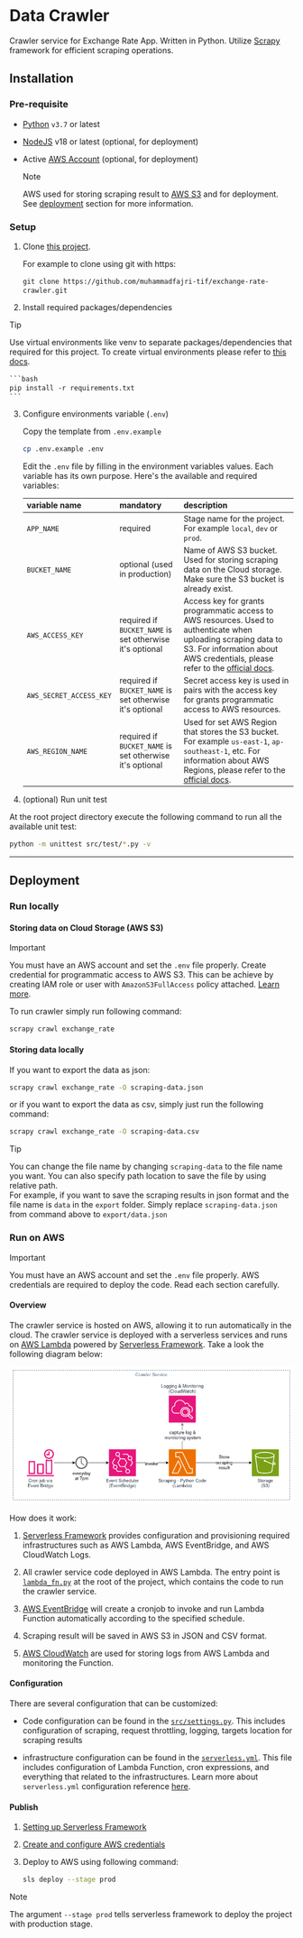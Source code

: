 # Data Crawler

Crawler service for Exchange Rate App. Written in Python. Utilize [Scrapy](https://scrapy.org/) framework for efficient scraping operations.

## Installation

### Pre-requisite

- [Python](https://www.python.org/downloads/) `v3.7` or latest
- [NodeJS](https://nodejs.org/en/download/) v18 or latest (optional, for deployment)
- Active [AWS Account](https://aws.amazon.com/) (optional, for deployment)

    > [!NOTE]
    > AWS used for storing scraping result to [AWS S3](https://aws.amazon.com/s3/) and for deployment. See [deployment](#deployment) section for more information.

### Setup

1. Clone [this project](https://github.com/muhammadfajri-tif/exchange-rate-crawler).

    For example to clone using git with https:

    ```
    git clone https://github.com/muhammadfajri-tif/exchange-rate-crawler.git
    ```

2. Install required packages/dependencies

> [!TIP]
> Use virtual environments like venv to separate packages/dependencies that required for this project. To create virtual environments please refer to [this docs](https://docs.python.org/3/library/venv.html#creating-virtual-environments).


    ```bash
    pip install -r requirements.txt
    ```

3. Configure environments variable (`.env`)

    Copy the template from `.env.example`

    ```bash
    cp .env.example .env
    ```

    Edit the `.env` file by filling in the environment variables values. Each variable has its own purpose. Here's the available and required variables:

    | variable name | mandatory | description | 
    | --- | --- | --- |
    | `APP_NAME` | required | Stage name for the project. For example `local`, `dev` or `prod`. |
    | `BUCKET_NAME` | optional (used in production) | Name of AWS S3 bucket. Used for storing scraping data on the Cloud storage. Make sure the S3 bucket is already exist. |
    | `AWS_ACCESS_KEY` | required if `BUCKET_NAME` is set otherwise it's optional | Access key for grants programmatic access to AWS resources. Used to authenticate when uploading scraping data to S3. For information about AWS credentials, please refer to the [official docs](https://docs.aws.amazon.com/IAM/latest/UserGuide/id_credentials_access-keys.html#access-keys_required-permissions). |
    | `AWS_SECRET_ACCESS_KEY` | required if `BUCKET_NAME` is set otherwise it's optional | Secret access key is used in pairs with the access key for grants programmatic access to AWS resources. |
    | `AWS_REGION_NAME` | required if `BUCKET_NAME` is set otherwise it's optional | Used for set AWS Region that stores the S3 bucket. For example `us-east-1`, `ap-southeast-1`, etc. For information about AWS Regions, please refer to the [official docs](https://docs.aws.amazon.com/AmazonRDS/latest/UserGuide/Concepts.RegionsAndAvailabilityZones.html#Concepts.RegionsAndAvailabilityZones.Regions). |

4. (optional) Run unit test

At the root project directory execute the following command to run all the available unit test:

```bash
python -m unittest src/test/*.py -v
```

---

## Deployment

### Run locally

#### Storing data on Cloud Storage (AWS S3)

> [!IMPORTANT]
> You must have an AWS account and set the `.env` file properly. Create credential for programmatic access to AWS S3. This can be achieve by creating IAM role or user with `AmazonS3FullAccess` policy attached. [Learn more](https://docs.aws.amazon.com/cli/latest/userguide/cli-authentication-user.html).

To run crawler simply run following command:

```bash
scrapy crawl exchange_rate
```

#### Storing data locally
    
If you want to export the data as json:

```bash
scrapy crawl exchange_rate -O scraping-data.json
```

or if you want to export the data as csv, simply just run the following command:

```bash
scrapy crawl exchange_rate -O scraping-data.csv
```

> [!TIP]
> You can change the file name by changing `scraping-data` to the file name you want. You can also specify path location to save the file by using relative path. <br/>
> For example, if you want to save the scraping results in json format and the file name is `data` in the `export` folder. Simply replace `scraping-data.json` from command above to `export/data.json`

### Run on AWS

> [!IMPORTANT]
> You must have an AWS account and set the `.env` file properly. AWS credentials are required to deploy the code. Read each section carefully.

#### Overview

The crawler service is hosted on AWS, allowing it to run automatically in the cloud. The crawler service is deployed with a serverless services and runs on [AWS Lambda](https://aws.amazon.com/lambda/) powered by [Serverless Framework](https://www.serverless.com/). Take a look the following diagram below:

![Architecture Diagram Crawler Service](./docs/architecture-diagram_crawler-service.png)

How does it work:

1. [Serverless Framework](https://www.serverless.com/) provides configuration and provisioning required infrastructures such as AWS Lambda, AWS EventBridge, and AWS CloudWatch Logs.

2. All crawler service code deployed in AWS Lambda. The entry point is [`lambda_fn.py`](./lambda_fn.py) at the root of the project, which contains the code to run the crawler service. 

3. [AWS EventBridge](https://aws.amazon.com/eventbridge/) will create a cronjob to invoke and run Lambda Function automatically according to the specified schedule.

4. Scraping result will be saved in AWS S3 in JSON and CSV format.

5. [AWS CloudWatch](https://aws.amazon.com/cloudwatch/) are used for storing logs from AWS Lambda and monitoring the Function.

#### Configuration

There are several configuration that can be customized:

- Code configuration can be found in the [`src/settings.py`](./src/settings.py). This includes configuration of scraping, request throttling, logging, targets location for scraping results

- infrastructure configuration can be found in the [`serverless.yml`](./serverless.yml). This file includes configuration of Lambda Function, cron expressions, and everything that related to the infrastructures. Learn more about `serverless.yml` configuration reference [here](https://www.serverless.com/framework/docs/providers/aws/guide/serverless.yml).


#### Publish

1. [Setting up Serverless Framework](https://www.serverless.com/framework/docs/getting-started/)

2. [Create and configure AWS credentials](https://www.serverless.com/framework/docs/providers/aws/guide/credentials)

3. Deploy to AWS using following command:
    
    ```bash
    sls deploy --stage prod
    ```

> [!NOTE]
> The argument `--stage prod` tells serverless framework to deploy the project with production stage.

